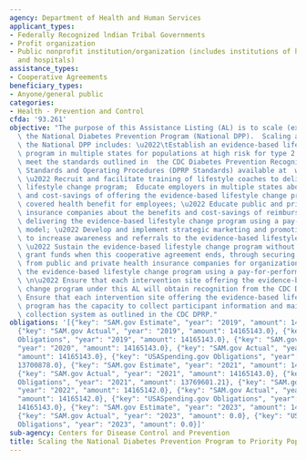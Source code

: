 ```yaml
---
agency: Department of Health and Human Services
applicant_types:
- Federally Recognized lndian Tribal Governments
- Profit organization
- Public nonprofit institution/organization (includes institutions of higher education
  and hospitals)
assistance_types:
- Cooperative Agreements
beneficiary_types:
- Anyone/general public
categories:
- Health - Prevention and Control
cfda: '93.261'
objective: "The purpose of this Assistance Listing (AL) is to scale (expand) and sustain\
  \ the National Diabetes Prevention Program (National DPP).  Scaling and sustaining\
  \ the National DPP includes: \u2022\tEstablish an evidence-based lifestyle change\
  \ program in multiple states for populations at high risk for type 2 diabetes that\
  \ meet the standards outlined in  the CDC Diabetes Prevention Recognition Program\
  \ Standards and Operating Procedures (DPRP Standards) available at  www.cdc.gov/diabetes/prevention/recognition;\
  \ \u2022 Recruit and facilitate training of lifestyle coaches to deliver the evidence-based\
  \ lifestyle change program;  Educate employers in multiple states about the benefits\
  \ and cost-savings of offering the evidence-based lifestyle change program as a\
  \ covered health benefit for employees; \u2022 Educate public and private health\
  \ insurance companies about the benefits and cost-savings of reimbursing organizations\
  \ delivering the evidence-based lifestyle change program using a pay-for-performance\
  \ model; \u2022 Develop and implement strategic marketing and promotional activities\
  \ to increase awareness and referrals to the evidence-based lifestyle change program;\
  \ \u2022 Sustain the evidence-based lifestyle change program without government\
  \ grant funds when this cooperative agreement ends, through securing voluntary reimbursement\
  \ from public and private health insurance companies for organizations delivering\
  \ the evidence-based lifestyle change program using a pay-for-performance model;\
  \ \n\u2022 Ensure that each intervention site offering the evidence-based lifestyle\
  \ change program under this AL will obtain recognition from the CDC DPRP.  \u2022\
  \ Ensure that each intervention site offering the evidence-based lifestyle change\
  \ program has the capacity to collect participant information and maintain a data\
  \ collection system as outlined in the CDC DPRP."
obligations: '[{"key": "SAM.gov Estimate", "year": "2019", "amount": 14165143.0},
  {"key": "SAM.gov Actual", "year": "2019", "amount": 14165143.0}, {"key": "USASpending.gov
  Obligations", "year": "2019", "amount": 14165143.0}, {"key": "SAM.gov Estimate",
  "year": "2020", "amount": 14165143.0}, {"key": "SAM.gov Actual", "year": "2020",
  "amount": 14165143.0}, {"key": "USASpending.gov Obligations", "year": "2020", "amount":
  13700878.0}, {"key": "SAM.gov Estimate", "year": "2021", "amount": 14165143.0},
  {"key": "SAM.gov Actual", "year": "2021", "amount": 14165143.0}, {"key": "USASpending.gov
  Obligations", "year": "2021", "amount": 13769601.21}, {"key": "SAM.gov Estimate",
  "year": "2022", "amount": 14165142.0}, {"key": "SAM.gov Actual", "year": "2022",
  "amount": 14165142.0}, {"key": "USASpending.gov Obligations", "year": "2022", "amount":
  14165143.0}, {"key": "SAM.gov Estimate", "year": "2023", "amount": 14165142.0},
  {"key": "SAM.gov Actual", "year": "2023", "amount": 0.0}, {"key": "USASpending.gov
  Obligations", "year": "2023", "amount": 0.0}]'
sub-agency: Centers for Disease Control and Prevention
title: Scaling the National Diabetes Prevention Program to Priority Populations
---
```

